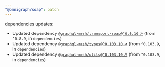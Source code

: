 ```yaml
---
"@omnigraph/soap": patch
---
```

dependencies updates:
  - Updated dependency [`@graphql-mesh/transport-soap@^0.8.10` ↗︎](https://www.npmjs.com/package/@graphql-mesh/transport-soap/v/0.8.10) (from `^0.8.9`, in `dependencies`)
  - Updated dependency [`@graphql-mesh/types@^0.103.10` ↗︎](https://www.npmjs.com/package/@graphql-mesh/types/v/0.103.10) (from `^0.103.9`, in `dependencies`)
  - Updated dependency [`@graphql-mesh/utils@^0.103.10` ↗︎](https://www.npmjs.com/package/@graphql-mesh/utils/v/0.103.10) (from `^0.103.9`, in `dependencies`)
